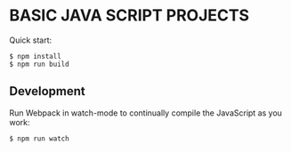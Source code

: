 # BASIC JAVA SCRIPT PROJECTS

Quick start:

```
$ npm install
$ npm run build
````

## Development

Run Webpack in watch-mode to continually compile the JavaScript as you work:

```
$ npm run watch
```
